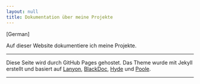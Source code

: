 ```yaml
---
layout: null
title: Dokumentation über meine Projekte
---
```

[German]

Auf dieser Website dokumentiere ich meine Projekte.


* * *

Diese Seite wird durch GitHub Pages gehostet.
Das Theme wurde mit Jekyll erstellt und basiert auf [Lanyon](https://github.com/ma744/Lanyon), [BlackDoc](https://karloespiritu.com), [Hyde](https://hyde.getpoole.com) und [Poole](https://getpoole.com).

* * *
